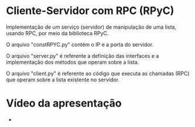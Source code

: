 # Cliente-Servidor com RPC (RPyC)
Implementação de um serviço (servidor) de manipulação de uma lista, usando RPC, por meio da biblioteca RPyC.

O arquivo "constRPYC.py" contém o IP e a porta do servidor.

O arquivo "server.py" é referente a definição das interfaces e a implementação dos métodos que operam sobre a lista.

O arquivo "client.py" é referente ao código que executa as chamadas (RPC) que operam sobre a lista existente no servidor.

# Vídeo da apresentação
-
